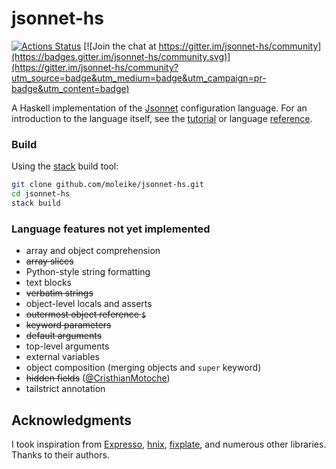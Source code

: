 # jsonnet-hs

[![Actions Status](https://github.com/moleike/jsonnet-hs/workflows/build/badge.svg)](https://github.com/moleike/jsonnet-hs/actions) [![Join the chat at https://gitter.im/jsonnet-hs/community](https://badges.gitter.im/jsonnet-hs/community.svg)](https://gitter.im/jsonnet-hs/community?utm_source=badge&utm_medium=badge&utm_campaign=pr-badge&utm_content=badge)

A Haskell implementation of the [Jsonnet][jsonnet] configuration language. 
For an introduction to the language itself, see the [tutorial][tutorial] or language [reference][reference].

[jsonnet]: https://jsonnet.org/
[tutorial]: https://jsonnet.org/learning/tutorial.html
[reference]: https://jsonnet.org/ref/language.html

### Build

Using the [stack][stack] build tool:

```bash
git clone github.com/moleike/jsonnet-hs.git
cd jsonnet-hs
stack build
```
[stack]: https://docs.haskellstack.org/en/stable/README


### Language features not yet implemented

- array and object comprehension
- ~~array slices~~
- Python-style string formatting
- text blocks 
- ~~verbatim strings~~
- object-level locals and asserts
- ~~outermost object reference `$`~~
- ~~keyword parameters~~
- ~~default arguments~~
- top-level arguments
- external variables
- object composition (merging objects and `super` keyword)
- ~~hidden fields~~ ([@CristhianMotoche](https://github.com/CristhianMotoche))
- tailstrict annotation

[//]: # "Implementation overview"


## Acknowledgments
I took inspiration from [Expresso][Expresso], [hnix][hnix], [fixplate][fixplate], and numerous other libraries. Thanks to their authors.

[Expresso]: https://github.com/willtim/Expresso
[hnix]: https://github.com/haskell-nix/hnix
[fixplate]: https://hackage.haskell.org/package/fixplate

